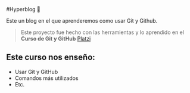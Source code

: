 #Hyperblog 🫣

Este un blog en el que aprenderemos como usar Git y Github.

> Este proyecto fue hecho con las herramientas y lo aprendido en el **Curso de Git y GitHub** [Platzi](https://platzi.com/clases/1557-git-github/19977-readmemd-es-una-excelente-practica/) 

## Este curso nos enseño:
- Usar Git y GitHub
- Comandos más utilizados
- Etc.
